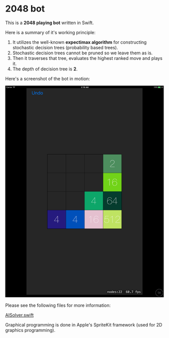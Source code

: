 # 2048 bot

This is a **2048 playing bot** written in Swift.

Here is a summary of it's working principle:

1. It utilizes the well-known **expectimax algorithm** for constructing stochastic decision trees (probability based trees).
2. Stochastic decision trees cannot be pruned so we leave them as is.
3. Then it traverses that tree, evaluates the highest ranked move and plays it.
4. The depth of decision tree is **2**.

Here's a screenshot of the bot in motion:

![Screenshot](https://github.com/AdnanZahid/TwoZeroFourEight/blob/master/Screenshot.png)

Please see the following files for more information:

[AISolver.swift](https://github.com/AdnanZahid/TwoZeroFourEight/blob/master/TwoZeroFourEight/AISolver.swift)

Graphical programming is done in Apple's SpriteKit framework (used for 2D graphics programming).
